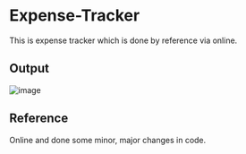 # Expense-Tracker

This is expense tracker which is done by reference via online.

## Output
![image](https://user-images.githubusercontent.com/88768050/144563589-44090946-8377-4072-af81-a7c6d11d8980.png)

## Reference
Online and done some minor, major changes in code.
